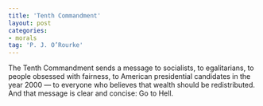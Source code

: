 ```yaml
---
title: 'Tenth Commandment'
layout: post
categories:
- morals
tag: 'P. J. O’Rourke'
---
```


The Tenth Commandment sends a message to socialists, to egalitarians, to people obsessed with fairness, to American presidential candidates in the year 2000 — to everyone who believes that wealth should be redistributed. And that message is clear and concise: Go to Hell.